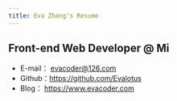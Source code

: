 ```yaml
---
title: Eva Zhang's Resume
---
```


## Front-end Web Developer @ Mi    
- E-mail： evacoder@126.com
- Github：https://github.com/Evalotus                
- Blog： https://www.evacoder.com
